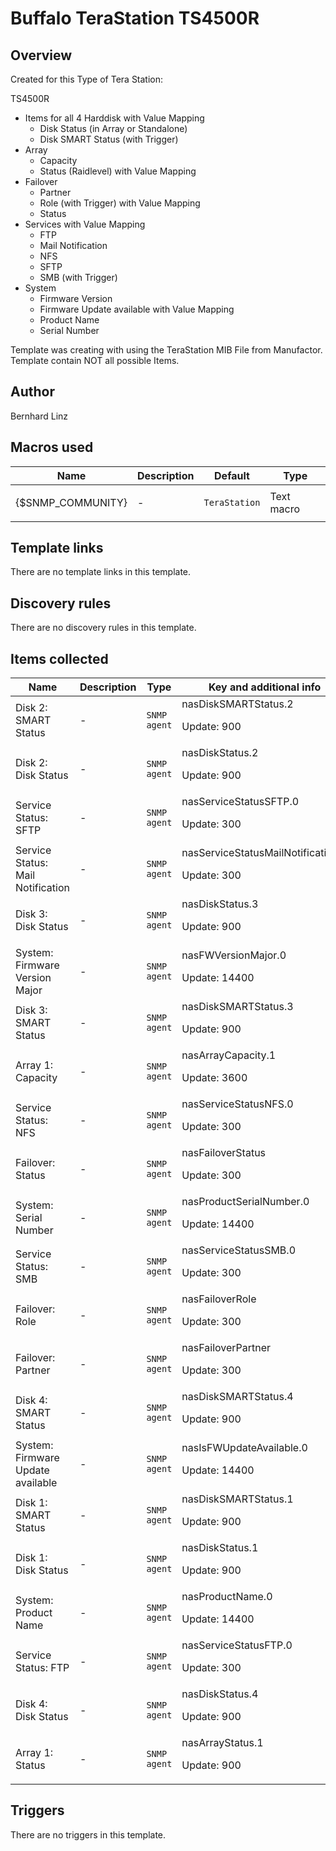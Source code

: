# Buffalo TeraStation TS4500R

## Overview

Created for this Type of Tera Station:


TS4500R


* Items for all 4 Harddisk with Value Mapping
	+ Disk Status (in Array or Standalone)
	+ Disk SMART Status (with Trigger)
* Array
	+ Capacity
	+ Status (Raidlevel) with Value Mapping
* Failover
	+ Partner
	+ Role (with Trigger) with Value Mapping
	+ Status
* Services with Value Mapping
	+ FTP
	+ Mail Notification
	+ NFS
	+ SFTP
	+ SMB (with Trigger)
* System
	+ Firmware Version
	+ Firmware Update available with Value Mapping
	+ Product Name
	+ Serial Number


 


Template was creating with using the TeraStation MIB File from Manufactor.  
Template contain NOT all possible Items.


 



## Author

Bernhard Linz

## Macros used

|Name|Description|Default|Type|
|----|-----------|-------|----|
|{$SNMP_COMMUNITY}|<p>-</p>|`TeraStation`|Text macro|
## Template links

There are no template links in this template.

## Discovery rules

There are no discovery rules in this template.

## Items collected

|Name|Description|Type|Key and additional info|
|----|-----------|----|----|
|Disk 2: SMART Status|<p>-</p>|`SNMP agent`|nasDiskSMARTStatus.2<p>Update: 900</p>|
|Disk 2: Disk Status|<p>-</p>|`SNMP agent`|nasDiskStatus.2<p>Update: 900</p>|
|Service Status: SFTP|<p>-</p>|`SNMP agent`|nasServiceStatusSFTP.0<p>Update: 300</p>|
|Service Status: Mail Notification|<p>-</p>|`SNMP agent`|nasServiceStatusMailNotification.0<p>Update: 300</p>|
|Disk 3: Disk Status|<p>-</p>|`SNMP agent`|nasDiskStatus.3<p>Update: 900</p>|
|System: Firmware Version Major|<p>-</p>|`SNMP agent`|nasFWVersionMajor.0<p>Update: 14400</p>|
|Disk 3: SMART Status|<p>-</p>|`SNMP agent`|nasDiskSMARTStatus.3<p>Update: 900</p>|
|Array 1: Capacity|<p>-</p>|`SNMP agent`|nasArrayCapacity.1<p>Update: 3600</p>|
|Service Status: NFS|<p>-</p>|`SNMP agent`|nasServiceStatusNFS.0<p>Update: 300</p>|
|Failover: Status|<p>-</p>|`SNMP agent`|nasFailoverStatus<p>Update: 300</p>|
|System: Serial Number|<p>-</p>|`SNMP agent`|nasProductSerialNumber.0<p>Update: 14400</p>|
|Service Status: SMB|<p>-</p>|`SNMP agent`|nasServiceStatusSMB.0<p>Update: 300</p>|
|Failover: Role|<p>-</p>|`SNMP agent`|nasFailoverRole<p>Update: 300</p>|
|Failover: Partner|<p>-</p>|`SNMP agent`|nasFailoverPartner<p>Update: 300</p>|
|Disk 4: SMART Status|<p>-</p>|`SNMP agent`|nasDiskSMARTStatus.4<p>Update: 900</p>|
|System: Firmware Update available|<p>-</p>|`SNMP agent`|nasIsFWUpdateAvailable.0<p>Update: 14400</p>|
|Disk 1: SMART Status|<p>-</p>|`SNMP agent`|nasDiskSMARTStatus.1<p>Update: 900</p>|
|Disk 1: Disk Status|<p>-</p>|`SNMP agent`|nasDiskStatus.1<p>Update: 900</p>|
|System: Product Name|<p>-</p>|`SNMP agent`|nasProductName.0<p>Update: 14400</p>|
|Service Status: FTP|<p>-</p>|`SNMP agent`|nasServiceStatusFTP.0<p>Update: 300</p>|
|Disk 4: Disk Status|<p>-</p>|`SNMP agent`|nasDiskStatus.4<p>Update: 900</p>|
|Array 1: Status|<p>-</p>|`SNMP agent`|nasArrayStatus.1<p>Update: 900</p>|
## Triggers

There are no triggers in this template.

